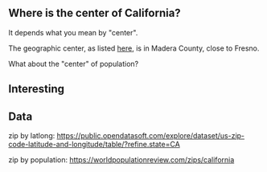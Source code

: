 ## Where is the center of California?

It depends what you mean by "center".

The geographic center, as listed [here](https://en.wikipedia.org/wiki/List_of_geographic_centers_of_the_United_States), is in Madera County, close to Fresno.

What about the "center" of population?



## Interesting




## Data

zip by latlong: https://public.opendatasoft.com/explore/dataset/us-zip-code-latitude-and-longitude/table/?refine.state=CA

zip by population: https://worldpopulationreview.com/zips/california

